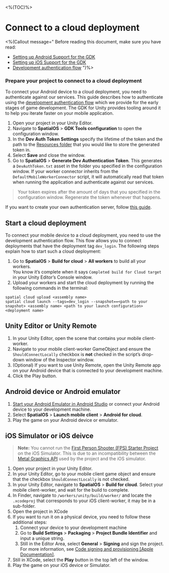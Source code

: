 <%(TOC)%>

# Connect to a cloud deployment

<%(Callout message="
Before reading this document, make sure you have read:

* [Setting up Android Support for the GDK]({{urlRoot}}/reference/mobile/setup-android)
* [Setting up iOS Support for the GDK]({{urlRoot}}/reference/mobile/setup-ios)
* [Development authentication flow](https://docs.improbable.io/reference/latest/shared/auth/development-authentication)
")%>

### Prepare your project to connect to a cloud deployment

To connect your Android device to a cloud deployment, you need to authenticate against our services. This guide describes how to authenticate using the [development authentication flow](https://docs.improbable.io/reference/latest/shared/auth/development-authentication) which we provide for the early stages of game development. The GDK for Unity provides tooling around it to help you iterate faster on your mobile application.

1. Open your project in your Unity Editor.
1. Navigate to **SpatialOS** > **GDK Tools configuration** to open the configuration window.
1. In the **Dev Auth Token Settings** specify the lifetime of the token and the path to the [Resources folder](https://unity3d.com/learn/tutorials/topics/best-practices/resources-folder) that you would like to store the generated token in.
1. Select **Save** and close the window.
1. Go to **SpatialOS** > **Generate Dev Authentication Token**. This generates a `DevAuthToken.txt` asset in the folder you specified in the configuration window. If your worker connector inherits from the `DefaultMobileWorkerConnector` script, it will automatically read that token when running the application and authenticate against our services.

  > Your token expires after the amount of days that you specified in the configuration window. Regenerate the token whenever that happens.

If you want to create your own authentication server, follow [this guide](https://docs.improbable.io/reference/latest/shared/auth/integrate-authentication-platform-sdk).

## Start a cloud deployment

To connect your mobile device to a cloud deployment, you need to use the development authentication flow. This flow allows you to connect deployments that have the deployment tag `dev_login`. The following steps explain how to start such a cloud deployment:

1. Go to **SpatialOS** > **Build for cloud** > **All workers** to build all your workers. <br/>
You know it’s complete when it says `Completed build for Cloud target` in your Unity Editor’s Console window.
1. Upload your workers and start the cloud deployment by running the following commands in the terminal:

```
spatial cloud upload <assembly name>
spatial cloud launch --tags=dev_login --snapshot==<path to your snapshot> <assembly name> <path to your launch configuration> <deployment name>
```

## Unity Editor or Unity Remote

1. In your Unity Editor, open the scene that contains your mobile client-worker.
1. Navigate to your mobile client-worker GameObject and ensure the `ShouldConnectLocally` checkbox is **not** checked in the script’s drop-down window of the Inspector window.
1. (Optional) If you want to use Unity Remote, open the Unity Remote app on your Android device that is connected to your development machine.
1. Click the Play button.

## Android device or Android emulator

1. [Start your Android Emulator in Android Studio](https://developer.android.com/studio/run/managing-avds) or connect your Android device to your development machine.
1. Select **SpatialOS** > **Launch mobile client** > **Android for cloud**.
1. Play the game on your Android device or emulator.

## iOS Simulator or iOS deivce

> **Note:** You cannot run the [First Person Shooter (FPS) Starter Project]({{urlRoot}}/projects/fps/overview) on the iOS Simulator. This is due to an incompatibility between the [Metal Graphics API](https://developer.apple.com/metal/) used by the project and the iOS simulator.

1. Open your project in your Unity Editor.
1. In your Unity Editor, go to your mobile client game object and ensure that the checkbox `ShouldConnectLocally` is not checked.
1. In your Unity Editor, navigate to **SpatialOS** > **Build for cloud**. Select your mobile client-worker, and wait for the build to complete.
1. In Finder, navigate to `/workers/unity/build/worker/` and locate the `.xcodeproj` that corresponds to your iOS client-worker, it may be in a sub-folder.
1. Open the project in XCode
1. If you want to run it on a physical device, you need to follow these additional steps:
    1. Connect your device to your development machine
    1. Go to **Build Settings** > **Packaging** > **Project Bundle Identifier** and input a unique string.
    1. Still in the Editor Area, select **General** > **Signing** and sign the project.<br>
    For more information, see [Code signing and provisioning [Apple Documentation]](https://help.apple.com/xcode/mac/current/#/dev60b6fbbc7).
1. Still in XCode, select the **Play** button in the top left of the window.
1. Play the game on your iOS device or Simulator.

